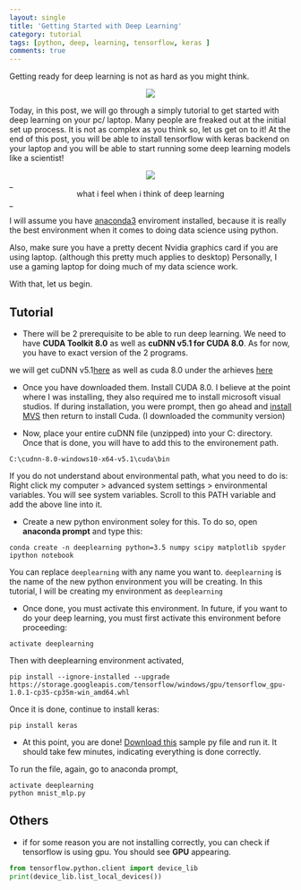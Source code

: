 ```yaml
---
layout: single
title: 'Getting Started with Deep Learning'
category: tutorial
tags: [python, deep, learning, tensorflow, keras ]
comments: true
---
```


Getting ready for deep learning is not as hard as you might think. 

<center><img src = "https://static.wixstatic.com/media/4cd7bf_510a651475a449dcb9eb155537eff38f~mv2.png/v1/fill/w_630,h_366,al_c,usm_0.66_1.00_0.01/4cd7bf_510a651475a449dcb9eb155537eff38f~mv2.png"></center> 

Today, in this post, we will go through a simply tutorial to get started with deep learning on your pc/ laptop. Many people are freaked out at the initial set up process. It is not as complex as you think so, 
let us get on to it! At the end of this post, you will be able to install tensorflow with keras backend on your laptop and you will be able to start running some deep learning models like a scientist! 

<center><img src = "https://pm1.narvii.com/6444/077b1161a0cc5f63905da24884d70a0ce6e6b2ba_hq.jpg"></center>
_<center>what i feel when i think of deep learning</center>_ 

I will assume you have [anaconda3](https://www.anaconda.com/download/) enviroment installed, because it is really the best environment when it comes to doing data science using python. 

Also, make sure you have a pretty decent Nvidia graphics card if you are using laptop. (although this pretty much applies to desktop) Personally, I use a gaming laptop for doing much of my data science work.  

With that, let us begin. 


## Tutorial 

* There will be 2 prerequisite to be able to run deep learning. We need to have **CUDA Toolkit 8.0** as well as **cuDNN v5.1 for CUDA 8.0**. As for now, you have to exact version of the 2 programs. 
 

we will get cuDNN v5.1[here](https://developer.nvidia.com/rdp/cudnn-download) as well as cuda 8.0 under the arhieves [here](https://developer.nvidia.com/cuda-toolkit-archive)

* Once you have downloaded them. Install CUDA 8.0. I believe at the point where I was installing, they also required me to install microsoft visual studios. If during installation, you were prompt, then go ahead and [install MVS](https://www.visualstudio.com/downloads/) then return to install Cuda. (I downloaded the community version) 

* Now, place your entire cuDNN file (unzipped) into your C: directory. Once that is done, you will have to add this to the environement path. 

```
C:\cudnn-8.0-windows10-x64-v5.1\cuda\bin

```

If you do not understand about environmental path, what you need to do is: Right click my computer > advanced system settings > environmental variables. You will see system variables. Scroll to this PATH variable and add the above line into it.

* Create a new python environment soley for this. To do so, open **anaconda prompt** and type this:

```
conda create -n deeplearning python=3.5 numpy scipy matplotlib spyder ipython notebook

```
You can replace `deeplearning` with any name you want to. `deeplearning` is the name of the new python environment you will be creating. In this tutorial, I will be creating my environment as `deeplearning`

* Once done, you must activate this environment. In future, if you want to do your deep learning, you must first activate this environment before proceeding: 

```
activate deeplearning

```

Then with deeplearning environment activated, 

```
pip install --ignore-installed --upgrade https://storage.googleapis.com/tensorflow/windows/gpu/tensorflow_gpu-1.0.1-cp35-cp35m-win_amd64.whl

```

Once it is done, continue to install keras: 

```
pip install keras

```

* At this point, you are done! [Download this](https://github.com/antoniosehk/keras-tensorflow-windows-installation/blob/master/examples/mnist_mlp.py) sample py file and run it. It should take few minutes, indicating everything is done correctly. 

To run the file, again, go to anaconda prompt, 

```
activate deeplearning
python mnist_mlp.py
```

## Others 

* if for some reason you are not installing correctly, you can check if tensorflow is using gpu. You should see **GPU** appearing.  

```python 
from tensorflow.python.client import device_lib
print(device_lib.list_local_devices())
```




